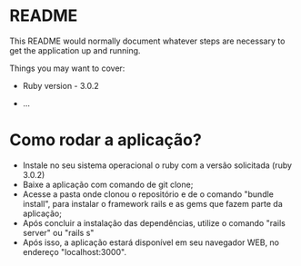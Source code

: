 # README

This README would normally document whatever steps are necessary to get the
application up and running.

Things you may want to cover:

* Ruby version - 3.0.2

* ...

# Como rodar a aplicação?

* Instale no seu sistema operacional o ruby com a versão solicitada (ruby 3.0.2)
* Baixe a aplicação com comando de git clone;
* Acesse a pasta onde clonou o repositório e de o comando "bundle install", para instalar o framework rails e as gems que fazem parte da aplicação;
* Após concluir a instalação das dependências, utilize o comando "rails server" ou "rails s"
* Após isso, a aplicação estará disponível em seu navegador WEB, no endereço "localhost:3000".
